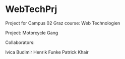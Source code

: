 # WebTechPrj
Project for Campus 02 Graz course: Web Technologien

Project:
Motorcycle Gang

Collaborators:

Ivica Budimir
Henrik Funke
Patrick Khair


